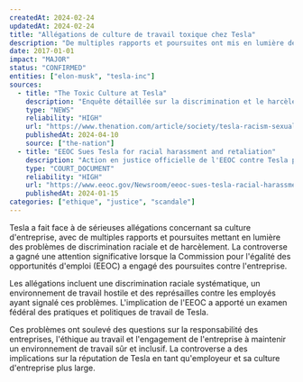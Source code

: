 ```yaml
---
createdAt: 2024-02-24
updatedAt: 2024-02-24
title: "Allégations de culture de travail toxique chez Tesla"
description: "De multiples rapports et poursuites ont mis en lumière des allégations de discrimination raciale et de harcèlement chez Tesla, conduisant à l'intervention de l'EEOC et à des actions en justice."
date: 2017-01-01
impact: "MAJOR"
status: "CONFIRMED"
entities: ["elon-musk", "tesla-inc"]
sources:
  - title: "The Toxic Culture at Tesla"
    description: "Enquête détaillée sur la discrimination et le harcèlement au travail chez Tesla"
    type: "NEWS"
    reliability: "HIGH"
    url: "https://www.thenation.com/article/society/tesla-racism-sexual-harassment/"
    publishedAt: 2024-04-10
    source: ["the-nation"]
  - title: "EEOC Sues Tesla for racial harassment and retaliation"
    description: "Action en justice officielle de l'EEOC contre Tesla pour discrimination au travail"
    type: "COURT_DOCUMENT"
    reliability: "HIGH"
    url: "https://www.eeoc.gov/Newsroom/eeoc-sues-tesla-racial-harassment-and-retaliation"
    publishedAt: 2024-01-15
categories: ["ethique", "justice", "scandale"]
---
```


Tesla a fait face à de sérieuses allégations concernant sa culture d'entreprise, avec de multiples rapports et poursuites mettant en lumière des problèmes de discrimination raciale et de harcèlement. La controverse a gagné une attention significative lorsque la Commission pour l'égalité des opportunités d'emploi (EEOC) a engagé des poursuites contre l'entreprise.

Les allégations incluent une discrimination raciale systématique, un environnement de travail hostile et des représailles contre les employés ayant signalé ces problèmes. L'implication de l'EEOC a apporté un examen fédéral des pratiques et politiques de travail de Tesla.

Ces problèmes ont soulevé des questions sur la responsabilité des entreprises, l'éthique au travail et l'engagement de l'entreprise à maintenir un environnement de travail sûr et inclusif. La controverse a des implications sur la réputation de Tesla en tant qu'employeur et sa culture d'entreprise plus large.

